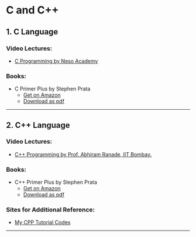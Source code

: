# C and C++

## 1. C Language

### Video Lectures:

- [C Programming by Neso Academy](https://www.youtube.com/playlist?list=PLBlnK6fEyqRhX6r2uhhlubuF5QextdCSM) 

### Books:

- C Primer Plus by Stephen Prata
	+ [Get on Amazon](https://www.amazon.in/C-Primer-Plus-Developers-Library/dp/0321928423/ref=sr_1_1?crid=1AX20I3LZ0E01&keywords=c+primer+plus&qid=1576669580&s=books&sprefix=C+Primer+%2Cdigital-text%2C274&sr=1-1)
	+ [Download as pdf](https://www.pdfdrive.com/download.pdf?id=51013752&h=cbe9b37cd1c534e7248f75adb7d0a264&u=cache)
 
 <hr/>
 
 ## 2. C++ Language

### Video Lectures:

-	[C++ Programming by Prof. Abhiram Ranade, IIT Bombay.](https://www.youtube.com/playlist?list=PLOzRYVm0a65eklyMDXGSWObRA-7lCdkSm)

### Books:

- C++ Primer Plus by Stephen Prata
	+ [Get on Amazon](https://www.amazon.in/C-Primer-Plus-Prata/dp/9332546185/ref=sr_1_1?keywords=C%2b%2b%20Stephen%20prata&qid=1576670592&sr=8-1)
	+ [Download as pdf](https://www.pdfdrive.com/download.pdf?id=55204014&h=d1be795ceb3751e764ebdf89308f67e9&u=cache)

### Sites for Additional Reference:

- [My CPP Tutorial Codes](https://github.com/I-am-Sagar/1-Complete-CPP-Tutorials)

<hr/>
